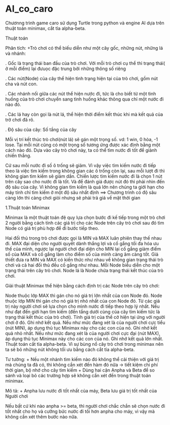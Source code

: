 # AI_co_caro
Chươnng trình game caro sử dụng Turtle trong python và engine AI dựa trên thuật toán minimax, cắt tỉa alpha-beta.

Thuật toán

Phân tích: +Trò chơi có thể biếu diễn như một cây gốc, những nút, những lá và nhánh:

. Gốc là trạng thái ban đầu của trò chơi. Với mỗi trò chơi cụ thể thì trạng thái( ở mỗi điểm) lại đưuọc đặc trung bởi những thông số riêng

. Các nút(Node) của cây thể hiện tình trạng hiện tại của trò chơi, gồm nút cha và nút con.

. Các nhánh nối giữa các nút thể hiện nước đi, tức là cho biết từ một tình huống của trò chơi chuyển sang tình huống khác thông qua chỉ một nước đi nào đó.

. Các lá hay còn gọi là nút lá, thể hiện thời điểm kết thúc khi mà kết quả của trờ chơi đã rõ.

. Độ sâu của cây: Số tầng của cây

Mỗi vị trí kết thúc trò chơi(nút lá) sẽ gán một trọng số. vd: 1 win, 0 hòa, -1 lose. Tại mỗi nút cũng có một trọng số tương ứng được xác định bằng một cách nào đó. Dựa vào cây trò chơi này, ta có thể tìm nước đi tốt để giành chiến thắng.

Cứ sau mỗi nước đi số ô trống sẽ giảm. Vì vậy việc tìm kiếm nước đi tiếp theo là việc tìm kiếm trong không gian các ô trống còn lại, sau mỗi lượt đi thì không gian tìm kiếm sẽ giảm dần. Chiến lược tìm kiếm nước đi là chọn 1 nút trên cây sao cho nước đi là tốt. Và để đánh giá được nút đó thì phải nhìn đến độ sâu của cây. Vì không gian tìm kiếm là quá lớn nên chúng ta giới hạn cho máy tính chỉ tìm kiếm ở một độ sâu nhất định ==> Chương trình có độ sâu càng lớn thì càng chơi giỏi nhưng sẽ phải trả giá về mặt thời gian

1.Thuật toán Minimax

Minimax là một thuật toán đệ quy lựa chọn bước đi kế tiếp trong một trò chơi 2 người bằng cách tính các giá trị cho các Node trên cây trò chơi sau đó tìm Node có giá trị phù hợp để đi bước tiếp theo.

Hai đối thủ trong trò chơi được gọi là MIN và MAX luân phiên thay thế nhau đi. MAX đại diện cho người quyết dành thắng lợi và cố gắng tối đa hóa ưu thế của mình, ngược lại người chơi đại diện cho MIN lại cố gắng giảm điểm số của MAX và cố gắng làm cho điểm số của mình càng âm càng tốt. Giả thiết đưa ra MIN và MAX có kiến thức như nhau về không gian trạng thái trò chơi và cả hai đối thủ đều cố gắng như nhau. Mỗi Node biểu diễn cho một trạng thái trên cây trò chơi. Node lá là Node chứa trạng thái kết thúc của trò chơi.

Giải thuật Minimax thể hiện bằng cách định trị các Node trên cây trò chơi:

Node thuộc lớp MAX thì gán cho nó giá trị lớn nhất của con Node đó.
Node thuộc lớp MIN thì gán cho nó giá trị nhỏ nhất của con Node đó. Từ các giá trị này người chơi sẽ lựa chọn cho mình nước đi tiếp theo hợp lý nhất.
Nếu như đạt đến giới hạn tìm kiếm (đến tầng dưới cùng của cây tìm kiếm tức là trạng thái kết thúc của trò chơi).
Tính giá trị của thế cờ hiện tại ứng với người chơi ở đó. Ghi nhớ kết quả.
Nếu như mức đang xét là của người chơi cực tiểu (nút MIN), áp dụng thủ tục Minimax này cho các con của nó. Ghi nhớ kết quả nhỏ nhất.
Nếu như mức đang xét là của người chơi cực đại (nút MAX), áp dụng thủ tục Minimax này cho các con của nó. Ghi nhớ kết quả lớn nhất.
Thuật toán cắt tỉa alpha-beta.
Vì sự bùng nổ cây trò chơi trong minimax nên ta sẽ bỏ những nút không tối ưu bằng cách cắt tỉa alpha-beta.

Tư tưởng: + Nếu một nhánh tìm kiếm nào đó không thể cải thiện với giá trị mà chúng ta đã có, thì không cần xét đến hàm đó nữa -> tiết kiệm chi phí thời gian, bộ nhớ cho cây tìm kiếm + Dùng hai cận Anpha và Beta để so sánh và loại bỏ các trường hợp sẽ không cần xét đến trong thuật toán minimax.

Mô tả: + Anpha lưu nước đi tốt nhất của máy, Beta lưu giá trị tốt nhất của Người chơi

Nếu bất cứ khi nào anpha >= beta, thì người chơi chắc chắn sẽ chọn nước đi tốt nhất cho họ và cưỡng bức nước đi tồi hơn anpha cho máy, vì vậy mà không cần xét thêm bước nào nữa.
